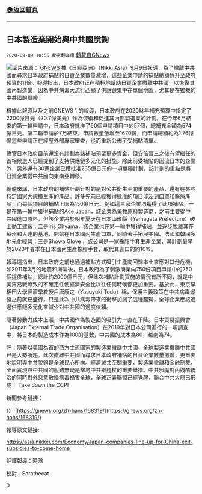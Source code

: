 ###  [:house:返回首頁](https://github.com/ourhimalayas/txt)
---

## 日本製造業開始與中共國脫鉤
`2020-09-09 10:55 秘密翻译组` [轉載自GNews](https://gnews.org/zh-hant/343567/)

![](https://s3.amazonaws.com/gnews-media-offload/wp-content/uploads/2020/09/09103835/1-53.png)圖片來源： [GNEWS](https://gnews.org/zh-hans/) 
據《日經亞洲》（Nikki Asia）9月9日報導，為了撤離中共國而尋求日本政府補貼的日資企業數量激增，這些企業申請的補貼總額急升至政府預算的11倍。報導指出，日本政府正在積極地幫助日資企業撤離中共國，以恢復其國內製造業，因為中共病毒大流行凸顯了供應鏈集中在單個地區，尤其是在獨裁的中共國的風險。

根據此報導以及之前GNEWS 1 的報導，日本政府在2020財年補充預算中指定了2200億日元（20.7億美元）作為恢復和促進其內部製造業的計劃。在今年6月結束的第一輪申請中，日本政府批准了90個申請項目中的57個，總補充金額為574億日元。第二輪申請於7月結束，申請數量激增至1670份，而申請總額約為1.76億億這些申請正在經歷外部專家審查，從而重新公佈了受補貼清單。

儘管日本政府目前還沒有計劃為該補貼預留更多資金，但安倍晉三之後有望繼任的首相候選人已經提到了支持供應鏈多元化的措施。除此前受補貼的回流日本的企業外，另外還有30家企業已獲批准235億日元的一項單獨計劃，該計劃的重點是將日資企業從中共國向東南亞轉移。

總體來講，日本政府的補貼計劃針對的是對公共衛生至關重要的產品，還有在某些特定國家大規模生產的產品。許多先前已經獲得批准的項目涉及到口罩和醫療產品，而每個項目的補貼上限為150億日元。例如這三家企業均獲得了此項補貼。一是在第一輪中獲得補貼的Ace Japan，該企業為藥物原料製造商，之前主要從中共國進口原料，但該企業將於明年夏天在日本山形縣（Yamagata Prefecture）破土動工建廠；二是Iris Ohyama，該企業也在第一輪中獲得補貼，並逐步脫離其在蘇州和大連的基地，開始在日本國內生產口罩，同時著手拓展美國、法國和韓國多地元化經營；三是Showa Glove ，該公司是一家橡膠手套生產企業，其計劃最早於2023年春季在日本國內生產橡膠手套，取代其進口的約10%。

報導還指出，日本政府之前也通過補貼方式吸引生產商回歸本土來應對其他危機，如2011年3月的地震和海嘯後，日本政府為了刺激商業向750份項目申請中的250個提供補貼，總計約2000億日元，但此次補貼計劃實施的情況有所不同，就是中美貿易戰導致的不確定性使經濟安全比以往任何時候都更加重要。基於此，東京早稻田大學經濟學教授戶唐康之（Yasuyuki Todo）稱，保護主義政策在中共病毒爆發之前就已盛行，只是此次中共病毒帶來的衝擊加劇了這種趨勢，全球企業應該通過供應鏈多元化來減少對中共國的過度依賴。

隨著勞動力成本上漲，中共國作為製造國的吸引力一直在下降。日本貿易振興會（Japan External Trade Organisation）在2019年對日本公司進行的一項調查中，將日本的製造成本作為100的基數，中共國的成本為80，越南為74。

評：隨著以美國為首的西方主流國家的製造業撤離中共國，全球製造業撤離中共國已是大勢所趨。此次撤離中共國而尋求日本政府補貼的日資企業數量激增，更重要地說明與中共脫鉤是全球民心所向。經濟滅共至關重要，製造業撤離和金融制裁，全面實現與中共國的脫鉤無疑是擊垮中共擀麵杖的重要舉措。中共邪魔對內殘酷統治的同時對外惡意散播病毒禍害全球，全球正義聯盟已經覺醒，聯合中共大局已形成！ Take down the CCP!

新聞參考鏈接：

1】 [https://gnews.org/zh-hans/168319/](https://gnews.org/zh-hans/168319/)

報導原文鏈接:

https://asia.nikkei.com/Economy/Japan-companies-line-up-for-China-exit-subsidies-to-come-home

翻譯報導：時晗

校對：Sarathecat

0
